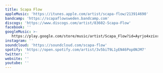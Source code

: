```yaml
---
title: Scapa Flow
appleMusic: 'https://itunes.apple.com/artist/scapa-flow/213914690'
bandcamp: 'https://scapaflowsweden.bandcamp.com'
discogs: 'https://www.discogs.com/artist/83602-Scapa-Flow'
facebook: ''
googleMusic: >-
   https://play.google.com/store/music/artist/Scapa_Flow?id=Ayrjo4xzixrlchd3vd2765ximxa
instagram: ''
soundcloud: 'https://soundcloud.com/scapa-flow'
spotify: 'https://open.spotify.com/artist/3v5biT9L1yEN46Pop0NJM7'
twitter: ''
website: ''
youtube: ''
---
```

